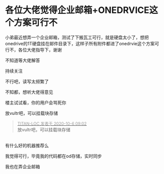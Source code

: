 # 各位大佬觉得企业邮箱+ONEDRVICE这个方案可行不


小弟最近想弄一个企业邮箱，测试了下搬瓦工可行，就是硬盘太小了，想把onedrive的1T硬盘挂在邮件目录下，这样子所有附件都进了onedrvie这个方案可行不，各位大佬指导下，谢谢

不知道等大佬解答

持续关注

<img src="static/image/smiley/default/smile.gif" smilieid="1" border="0" alt="" /><img src="static/image/smiley/default/smile.gif" smilieid="1" border="0" alt="" /><img src="static/image/smiley/default/smile.gif" smilieid="1" border="0" alt="" /><img src="static/image/smiley/default/smile.gif" smilieid="1" border="0" alt="" />不行吧，读写太频繁了

不知都，想听大佬得意见

楼主试试看，你的用户会骂死你

放vultr吧，可以挂载块存储

<div class="quote"><blockquote><font size="2"><a href="https://www.hostloc.com/forum.php?mod=redirect&amp;goto=findpost&amp;pid=9263367&amp;ptid=751311" target="_blank"><font color="#999999">TITAN-LOC 发表于 2020-10-6 09:02</font></a></font><br />
放vultr吧，可以挂载块存储</blockquote></div><br />
有什么好的机器推荐么<br />


我觉得可行，毕竟我的代码都在od存储，实时同步

我也在弄企业邮箱
